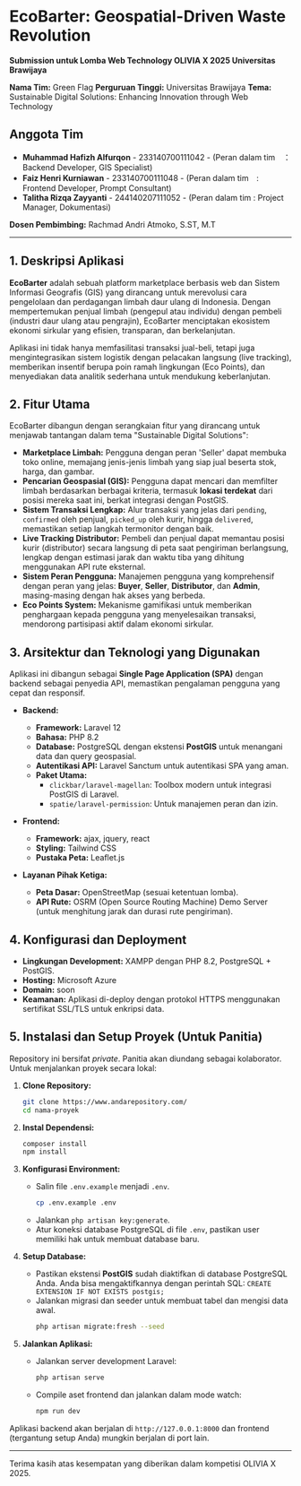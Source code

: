 # EcoBarter: Geospatial-Driven Waste Revolution

**Submission untuk Lomba Web Technology OLIVIA X 2025 Universitas Brawijaya**

**Nama Tim:** Green Flag
**Perguruan Tinggi:** Universitas Brawijaya
**Tema:** Sustainable Digital Solutions: Enhancing Innovation through Web Technology

## Anggota Tim

* **Muhammad Hafizh Alfurqon** - 233140700111042 - (Peran dalam tim　： Backend Developer, GIS Specialist)
* **Faiz Henri Kurniawan** - 233140700111048 - (Peran dalam tim　: Frontend Developer, Prompt Consultant)
* **Talitha Rizqa Zayyanti** - 244140207111052 - (Peran dalam tim : Project Manager, Dokumentasi)

**Dosen Pembimbing:** Rachmad Andri Atmoko, S.ST, M.T

---

## 1. Deskripsi Aplikasi

**EcoBarter** adalah sebuah platform marketplace berbasis web dan Sistem Informasi Geografis (GIS) yang dirancang untuk merevolusi cara pengelolaan dan perdagangan limbah daur ulang di Indonesia. Dengan mempertemukan penjual limbah (pengepul atau individu) dengan pembeli (industri daur ulang atau pengrajin), EcoBarter menciptakan ekosistem ekonomi sirkular yang efisien, transparan, dan berkelanjutan.

Aplikasi ini tidak hanya memfasilitasi transaksi jual-beli, tetapi juga mengintegrasikan sistem logistik dengan pelacakan langsung (live tracking), memberikan insentif berupa poin ramah lingkungan (Eco Points), dan menyediakan data analitik sederhana untuk mendukung keberlanjutan.

## 2. Fitur Utama

EcoBarter dibangun dengan serangkaian fitur yang dirancang untuk menjawab tantangan dalam tema "Sustainable Digital Solutions":

* **Marketplace Limbah:** Pengguna dengan peran 'Seller' dapat membuka toko online, memajang jenis-jenis limbah yang siap jual beserta stok, harga, dan gambar.
* **Pencarian Geospasial (GIS):** Pengguna dapat mencari dan memfilter limbah berdasarkan berbagai kriteria, termasuk **lokasi terdekat** dari posisi mereka saat ini, berkat integrasi dengan PostGIS.
* **Sistem Transaksi Lengkap:** Alur transaksi yang jelas dari `pending`, `confirmed` oleh penjual, `picked_up` oleh kurir, hingga `delivered`, memastikan setiap langkah termonitor dengan baik.
* **Live Tracking Distributor:** Pembeli dan penjual dapat memantau posisi kurir (distributor) secara langsung di peta saat pengiriman berlangsung, lengkap dengan estimasi jarak dan waktu tiba yang dihitung menggunakan API rute eksternal.
* **Sistem Peran Pengguna:** Manajemen pengguna yang komprehensif dengan peran yang jelas: **Buyer**, **Seller**, **Distributor**, dan **Admin**, masing-masing dengan hak akses yang berbeda.
* **Eco Points System:** Mekanisme gamifikasi untuk memberikan penghargaan kepada pengguna yang menyelesaikan transaksi, mendorong partisipasi aktif dalam ekonomi sirkular.

## 3. Arsitektur dan Teknologi yang Digunakan

Aplikasi ini dibangun sebagai **Single Page Application (SPA)** dengan backend sebagai penyedia API, memastikan pengalaman pengguna yang cepat dan responsif.

* **Backend:**
    * **Framework:** Laravel 12
    * **Bahasa:** PHP 8.2
    * **Database:** PostgreSQL dengan ekstensi **PostGIS** untuk menangani data dan query geospasial.
    * **Autentikasi API:** Laravel Sanctum untuk autentikasi SPA yang aman.
    * **Paket Utama:**
        * `clickbar/laravel-magellan`: Toolbox modern untuk integrasi PostGIS di Laravel.
        * `spatie/laravel-permission`: Untuk manajemen peran dan izin.

* **Frontend:**
    * **Framework:** ajax, jquery, react
    * **Styling:** Tailwind CSS
    * **Pustaka Peta:** Leaflet.js 

* **Layanan Pihak Ketiga:**
    * **Peta Dasar:** OpenStreetMap (sesuai ketentuan lomba).
    * **API Rute:** OSRM (Open Source Routing Machine) Demo Server (untuk menghitung jarak dan durasi rute pengiriman).

## 4. Konfigurasi dan Deployment

* **Lingkungan Development:** XAMPP dengan PHP 8.2, PostgreSQL + PostGIS.
* **Hosting:** Microsoft Azure
* **Domain:** soon
* **Keamanan:** Aplikasi di-deploy dengan protokol HTTPS menggunakan sertifikat SSL/TLS untuk enkripsi data.

## 5. Instalasi dan Setup Proyek (Untuk Panitia)

Repository ini bersifat *private*. Panitia akan diundang sebagai kolaborator. Untuk menjalankan proyek secara lokal:

1.  **Clone Repository:**
    ```bash
    git clone https://www.andarepository.com/
    cd nama-proyek
    ```

2.  **Instal Dependensi:**
    ```bash
    composer install
    npm install
    ```

3.  **Konfigurasi Environment:**
    * Salin file `.env.example` menjadi `.env`.
        ```bash
        cp .env.example .env
        ```
    * Jalankan `php artisan key:generate`.
    * Atur koneksi database PostgreSQL di file `.env`, pastikan user memiliki hak untuk membuat database baru.

4.  **Setup Database:**
    * Pastikan ekstensi **PostGIS** sudah diaktifkan di database PostgreSQL Anda. Anda bisa mengaktifkannya dengan perintah SQL: `CREATE EXTENSION IF NOT EXISTS postgis;`
    * Jalankan migrasi dan seeder untuk membuat tabel dan mengisi data awal.
        ```bash
        php artisan migrate:fresh --seed
        ```

5.  **Jalankan Aplikasi:**
    * Jalankan server development Laravel:
        ```bash
        php artisan serve
        ```
    * Compile aset frontend dan jalankan dalam mode watch:
        ```bash
        npm run dev
        ```

Aplikasi backend akan berjalan di `http://127.0.0.1:8000` dan frontend (tergantung setup Anda) mungkin berjalan di port lain.

---

Terima kasih atas kesempatan yang diberikan dalam kompetisi OLIVIA X 2025.
